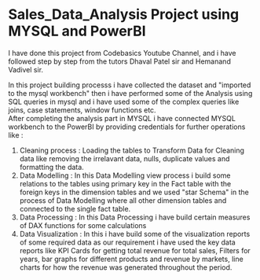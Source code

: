 # Sales_Data_Analysis Project using MYSQL and PowerBI

I have done this project from Codebasics Youtube Channel, and i have followed step by step from the tutors Dhaval Patel sir and Hemanand Vadivel sir.

In this project building processs i have collected the dataset and "imported to the mysql workbench" then i have performed some of the Analysis using SQL queries in mysql and i have used some of the complex queries like joins, case statements, window functions etc.                                                                
After completing the analysis part in MYSQL i have connected MYSQL workbench to the PowerBI by providing credentials for further operations like :                                             
1. Cleaning process : Loading the tables to Transform Data for Cleaning data like removing the irrelavant data, nulls, duplicate values and formatting the data.     
2. Data Modelling   : In this Data Modelling view process i build some relations to the tables using primary key in the Fact table with the foreign keys in the                             dimension tables and we used "star Schema" in the process of Data Modelling where all other dimension tables and connected to the single fact                         table.
3. Data Processing  : In this Data Processing i have build certain measures of DAX functions for some calculations
4. Data Visualization    : In this i have build some of the visualization reports of some required data as our requirement i have used the key data reports like KPI                            Cards for getting total revenue for total sales, Filters for years, bar graphs for different products and  revenue by markets, line                                  charts for how the revenue was generated throughout the period.
